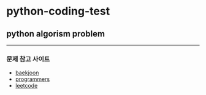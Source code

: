 # python-coding-test
## python algorism problem
---
### 문제 참고 사이트
- [baekjoon](https://www.acmicpc.net/)   
- [programmers](https://programmers.co.kr/)   
- [leetcode](https://leetcode.com/)   